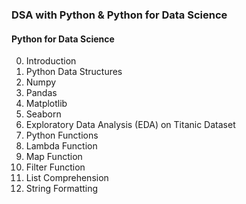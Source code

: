 ### DSA with Python & Python for Data Science

#### Python for Data Science

00. Introduction
01. Python Data Structures
02. Numpy
03. Pandas
04. Matplotlib
05. Seaborn
06. Exploratory Data Analysis (EDA) on Titanic Dataset
07. Python Functions
08. Lambda Function
09. Map Function
10. Filter Function
11. List Comprehension
12. String Formatting